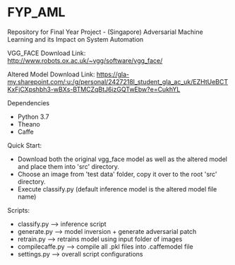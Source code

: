 # FYP_AML
Repository for Final Year Project - (Singapore) Adversarial Machine Learning and its Impact on System Automation


VGG_FACE Download Link:
http://www.robots.ox.ac.uk/~vgg/software/vgg_face/

Altered Model Download Link:
https://gla-my.sharepoint.com/:u:/g/personal/2427218l_student_gla_ac_uk/EZHtUeBCTKxFjCXpshbh3-wBXs-BTMCZqBtJ6izGQTwEbw?e=CukhYL


Dependencies
- Python 3.7
- Theano
- Caffe


Quick Start:
- Download both the original vgg_face model as well as the altered model and place them into 'src' directory.
- Choose an image from 'test data' folder, copy it over to the root 'src' directory.
- Execute classify.py (default inference model is the altered model file name)


Scripts:
- classify.py --> inference script
- generate.py --> model inversion + generate adversarial patch
- retrain.py --> retrains model using input folder of images
- compilecaffe.py --> compile all .pkl files into .caffemodel file
- settings.py --> overall script configurations
